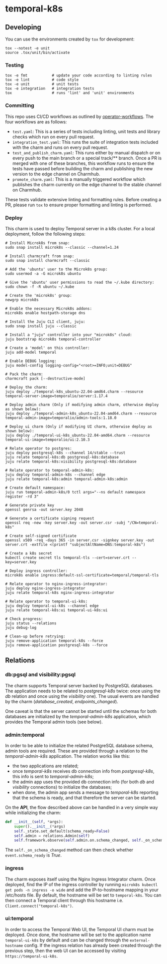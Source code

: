 # temporal-k8s

## Developing

You can use the environments created by `tox` for development:

```shell
tox --notest -e unit
source .tox/unit/bin/activate
```

### Testing

```shell
tox -e fmt           # update your code according to linting rules
tox -e lint          # code style
tox -e unit          # unit tests
tox -e integration   # integration tests
tox                  # runs 'lint' and 'unit' environments
```

### Committing

This repo uses CI/CD workflows as outlined by
[operator-workflows](https://github.com/canonical/operator-workflows). The four
workflows are as follows:

- `test.yaml`: This is a series of tests including linting, unit tests and
  library checks which run on every pull request.
- `integration_test.yaml`: This runs the suite of integration tests included
  with the charm and runs on every pull request.
- `test_and_publish_charm.yaml`: This runs either by manual dispatch or on every
  push to the main branch or a special track/\*\* branch. Once a PR is merged
  with one of these branches, this workflow runs to ensure the tests have passed
  before building the charm and publishing the new version to the edge channel
  on Charmhub.
- `promote_charm.yaml`: This is a manually triggered workflow which publishes
  the charm currently on the edge channel to the stable channel on Charmhub.

These tests validate extensive linting and formatting rules. Before creating a
PR, please run `tox` to ensure proper formatting and linting is performed.

### Deploy

This charm is used to deploy Temporal server in a k8s cluster. For a local
deployment, follow the following steps:

    # Install Microk8s from snap:
    sudo snap install microk8s --classic --channel=1.24

    # Install charmcraft from snap:
    sudo snap install charmcraft --classic

    # Add the 'ubuntu' user to the Microk8s group:
    sudo usermod -a -G microk8s ubuntu

    # Give the 'ubuntu' user permissions to read the ~/.kube directory:
    sudo chown -f -R ubuntu ~/.kube

    # Create the 'microk8s' group:
    newgrp microk8s

    # Enable the necessary Microk8s addons:
    microk8s enable hostpath-storage dns

    # Install the Juju CLI client, juju:
    sudo snap install juju --classic

    # Install a "juju" controller into your "microk8s" cloud:
    juju bootstrap microk8s temporal-controller

    # Create a 'model' on this controller:
    juju add-model temporal

    # Enable DEBUG logging:
    juju model-config logging-config="<root>=INFO;unit=DEBUG"

    # Pack the charm:
    charmcraft pack [--destructive-mode]

    # Deploy the charm:
    juju deploy ./temporal-k8s_ubuntu-22.04-amd64.charm --resource temporal-server-image=temporalio/server:1.17.4

    # Deploy admin charm (Only if modifying admin charm, otherwise deploy as shown below):
    juju deploy ./temporal-admin-k8s_ubuntu-22.04-amd64.charm --resource temporal-admin-image=temporalio/admin-tools:1.18.0

    # Deploy ui charm (Only if modifying UI charm, otherwise deploy as shown below):
    juju deploy ./temporal-ui-k8s_ubuntu-22.04-amd64.charm --resource temporal-ui-image=temporalio/ui:2.10.3

    # Relate operator to postgres:
    juju deploy postgresql-k8s --channel 14/stable --trust
    juju relate temporal-k8s:db postgresql-k8s:database
    juju relate temporal-k8s:visibility postgresql-k8s:database

    # Relate operator to temporal-admin-k8s:
    juju deploy temporal-admin-k8s --channel edge
    juju relate temporal-k8s:admin temporal-admin-k8s:admin

    # Create default namespace:
    juju run temporal-admin-k8s/0 tctl args="--ns default namespace register -rd 3"

    # Generate private key
    openssl genrsa -out server.key 2048

    # Generate a certificate signing request
    openssl req -new -key server.key -out server.csr -subj "/CN=temporal-k8s"

    # Create self-signed certificate
    openssl x509 -req -days 365 -in server.csr -signkey server.key -out server.crt -extfile <(printf "subjectAltName=DNS:temporal-k8s")

    # Create a k8s secret
    kubectl create secret tls temporal-tls --cert=server.crt --key=server.key

    # Deploy ingress controller:
    microk8s enable ingress:default-ssl-certificate=temporal/temporal-tls

    # Relate operator to nginx-ingress-integrator:
    juju deploy nginx-ingress-integrator
    juju relate temporal-k8s nginx-ingress-integrator

    # Relate operator to temporal-ui-k8s:
    juju deploy temporal-ui-k8s --channel edge
    juju relate temporal-k8s:ui temporal-ui-k8s:ui

    # Check progress:
    juju status --relations
    juju debug-log

    # Clean-up before retrying:
    juju remove-application temporal-k8s --force
    juju remove-application postgresql-k8s --force

## Relations

### db:pgsql and visibility:pgsql

The charm supports Temporal server backed by PostgreSQL databases. The
application needs to be related to _postgresql-k8s_ twice: once using the _db_
relation and once using the _visibility_ one). The usual events are handled by
the charm (_database_created_, _endpoints_changed_).

One caveat is that the server cannot be started until the schemas for both
databases are initialized by the _temporal-admin-k8s_ application, which
provides the Temporal admin tools (see below).

### admin:temporal

In order to be able to initialize the related PostgreSQL database schema, admin
tools are required. These are provided through a relation to the
_temporal-admin-k8s_ application. The relation works like this:

- the two applications are related;
- once _temporal-k8s_ receives db connection info from _postgresql-k8s_, this
  info is sent to _temporal-admin-k8s_;
- the admin app uses the provided db connection info (for both _db_ and
  _visibility_ connections) to initialize the databases;
- when done, the admin app sends a message to _temporal-k8s_ reporting that the
  schema is ready, and that therefore the server can be started.

On the **API**, the flow described above can be handled in a very simple way
while initializing the charm:

```Python
def __init__(self, *args):
    super().__init__(*args)
    self._state.set_default(schema_ready=False)
    self.admin = relations.Admin(self)
    self.framework.observe(self.admin.on.schema_changed, self._on_schema_changed)
```

The `self._on_schema_changed` method can then check whether `event.schema_ready`
is _True_.

### ingress

The charm exposes itself using the Nginx Ingress Integrator charm. Once
deployed, find the IP of the ingress controller by running
`microk8s kubectl get pods -n ingress -o wide` and add the IP-to-hostname
mapping in your /etc/hosts file. By default, the hostname will be set to
`temporal-k8s`. You can then connect a Temporal client through this hostname
i.e. `Client.connect("temporal-k8s")`.

### ui:temporal

In order to access the Temporal Web UI, the Temporal UI charm must be deployed.
Once done, the hostname will be set to the application name `temporal-ui-k8s` by
default and can be changed through the `external-hostname` config. If the
ingress relation has already been created through the previous step, then the
web UI can be accessed by visiting `https://temporal-ui-k8s`.
